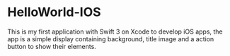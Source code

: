 # HelloWorld-IOS

This is my first application with Swift 3 on Xcode to develop iOS apps, the app is a simple display containing background,
title image and a action button to show their elements.
